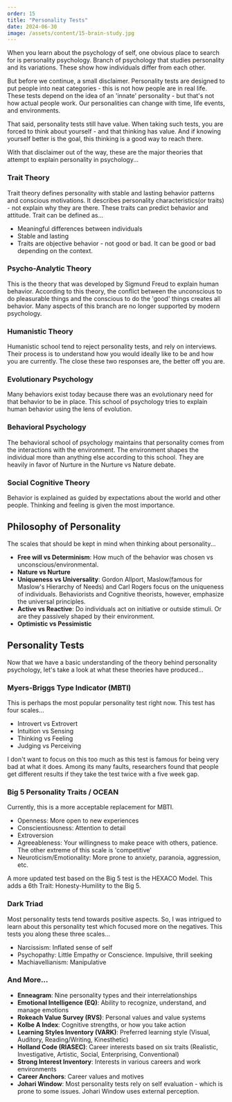 ```yaml
---
order: 15
title: "Personality Tests"
date: 2024-06-30
image: /assets/content/15-brain-study.jpg
---
```


When you learn about the psychology of self, one obvious place to search for is personality psychology. Branch of psychology that studies personality and its variations. These show how individuals differ from each other. 

But before we continue, a small disclaimer. Personality tests are designed to put people into neat categories - this is not how people are in real life. These tests depend on the idea of an 'innate' personality - but that's not how actual people work. Our personalities can change with time, life events, and environments. 

That said, personality tests still have value. When taking such tests, you are forced to think about yourself - and that thinking has value. And if knowing yourself better is the goal, this thinking is a good way to reach there.

With that disclaimer out of the way, these are the major theories that attempt to explain personality in psychology...

### Trait Theory

Trait theory defines personality with stable and lasting behavior patterns and conscious motivations. It describes personality characteristics(or traits) - not explain why they are there. These traits can predict behavior and attitude. Trait can be defined as...

- Meaningful differences between individuals
- Stable and lasting
- Traits are objective behavior - not good or bad. It can be good or bad depending on the context.

### Psycho-Analytic Theory

This is the theory that was developed by Sigmund Freud to explain human behavior. According to this theory, the conflict between the unconscious to do pleasurable things and the conscious to do the 'good' things creates all behavior. Many aspects of this branch are no longer supported by modern psychology. 

### Humanistic Theory

Humanistic school tend to reject personality tests, and rely on interviews. Their process is to understand how you would ideally like to be and how you are currently. The close these two responses are, the better off you are.

### Evolutionary Psychology

Many behaviors exist today because there was an evolutionary need for that behavior to be in place. This school of psychology tries to explain human behavior using the lens of evolution.

### Behavioral Psychology

The behavioral school of psychology maintains that personality comes from the interactions with the environment. The environment shapes the individual more than anything else according to this school. They are heavily in favor of Nurture in the Nurture vs Nature debate.

### Social Cognitive Theory

Behavior is explained as guided by expectations about the world and other people. Thinking and feeling is given the most importance.

## Philosophy of Personality

The scales that should be kept in mind when thinking about personality...

- **Free will vs Determinism**: How much of the behavior was chosen vs unconscious/environmental.
- **Nature vs Nurture**
- **Uniqueness vs Universality**: Gordon Allport, Maslow(famous for Maslow's Hierarchy of Needs) and Carl Rogers focus on the uniqueness of individuals. Behaviorists and Cognitive theorists, however, emphasize the universal principles.
- **Active vs Reactive**: Do individuals act on initiative or outside stimuli. Or are they passively shaped by their environment.
- **Optimistic vs Pessimistic**

## Personality Tests

Now that we have a basic understanding of the theory behind personality psychology, let's take a look at what these theories have produced...

### Myers-Briggs Type Indicator (MBTI)

This is perhaps the most popular personality test right now. This test has four scales...

- Introvert vs Extrovert
- Intuition vs Sensing
- Thinking vs Feeling
- Judging vs Perceiving

I don't want to focus on this too much as this test is famous for being very bad at what it does. Among its many faults, researchers found that people get different results if they take the test twice with a five week gap.


### Big 5 Personality Traits / OCEAN

Currently, this is a more acceptable replacement for MBTI.

- Openness: More open to new experiences
- Conscientiousness: Attention to detail
- Extroversion
- Agreeableness: Your willingness to make peace with others, patience. The other extreme of this scale is 'competitive'
- Neuroticism/Emotionality: More prone to anxiety, paranoia, aggression, etc.

A more updated test based on the Big 5 test is the HEXACO Model. This adds a 6th Trait: Honesty-Humility to the Big 5.

### Dark Triad

Most personality tests tend towards positive aspects. So, I was intrigued to learn about this personality test which focused more on the negatives. This tests you along these three scales...

- Narcissism: Inflated sense of self
- Psychopathy: Little Empathy or Conscience. Impulsive, thrill seeking
- Machiavellianism: Manipulative

### And More...

- **Enneagram**: Nine personality types and their interrelationships
- **Emotional Intelligence (EQ)**: Ability to recognize, understand, and manage emotions
- **Rokeach Value Survey (RVS)**: Personal values and value systems
- **Kolbe A Index**: Cognitive strengths, or how you take action
- **Learning Styles Inventory (VARK)**: Preferred learning style (Visual, Auditory, Reading/Writing, Kinesthetic)
- **Holland Code (RIASEC)**: Career interests based on six traits (Realistic, Investigative, Artistic, Social, Enterprising, Conventional)
- **Strong Interest Inventory**: Interests in various careers and work environments
- **Career Anchors**: Career values and motives
- **Johari Window**: Most personality tests rely on self evaluation - which is prone to some issues. Johari Window uses external perception.

